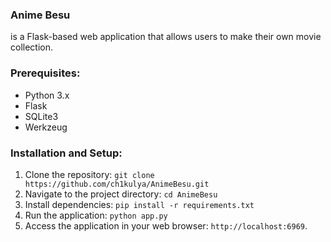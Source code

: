 ### Anime Besu

is a Flask-based web application that allows users to make their own movie collection.

### Prerequisites:

- Python 3.x
- Flask
- SQLite3
- Werkzeug

### Installation and Setup:

1. Clone the repository: `git clone https://github.com/ch1kulya/AnimeBesu.git`
2. Navigate to the project directory: `cd AnimeBesu`
3. Install dependencies: `pip install -r requirements.txt`
4. Run the application: `python app.py`
5. Access the application in your web browser: `http://localhost:6969`.
